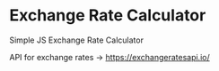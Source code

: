 # Exchange Rate Calculator
Simple JS Exchange Rate Calculator

API for exchange rates -> https://exchangeratesapi.io/
